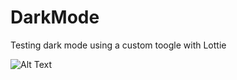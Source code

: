 # DarkMode
Testing dark mode using a custom toogle with Lottie

![Alt Text](https://github.com/OmarSaidIbrahim/Screenshots/blob/main/ezgif.com-gif-maker.gif?raw=true)



